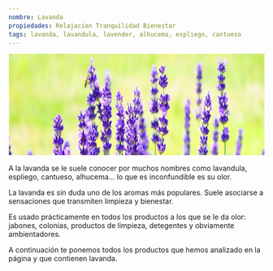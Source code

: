 ```yaml
---
nombre: Lavanda
propiedades: Relajacion Tranquilidad Bienestar
tags: lavanda, lavandula, lavender, alhucema, espliego, cantueso
---
```

<img src="/assets/images/cabecera-lavanda.jpg" height="200" alt="{{ page.title }}">
<br>
<p>A la lavanda se le suele conocer por muchos nombres como lavandula, espliego, cantueso, alhucema... lo que es inconfundible es su olor.</p>
<p>La lavanda es sin duda uno de los aromas más populares. Suele asociarse a sensaciones que transmiten limpieza y bienestar.</p>
<p>Es usado prácticamente en todos los productos a los que se le da olor: jabones, colonias, productos de limpieza, detegentes y obviamente ambientadores.</p>
<p>A continuación te ponemos todos los productos que hemos analizado en la página y que contienen lavanda.</p>
